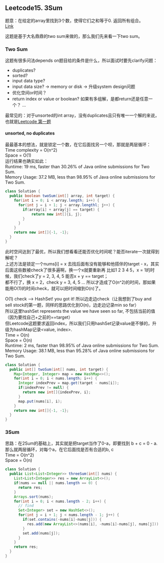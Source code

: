 ## Leetcode15. 3Sum  
题意：在给定的array里找到3个数，使得它们之和等于0. 返回所有组合。  
[Link](https://leetcode.com/problems/3sum/)  

这题是基于大名鼎鼎的two sum来做的，那么我们先来看一下two sum。
### Two Sum
这题有很多问法depends on题目给的条件是什么，所以面试时要先clarify问题：
* duplicates?
* sorted?
* input data type? 
* input data size? -> memory or disk -> 升级system design问题
* 优化空间or时间？
* return index or value or boolean? 如果有多组解，是都return还是任意一个？
...  
  
最常见的：对于unsorted的int array，没有duplicates且只有唯一一个解的来说，也就是[Leetcode 第一题](https://leetcode.com/problems/two-sum/)  
#### unsorted, no duplicates  
最最基本的想法，就是锁定一个数，在它后面找另一个呗，那就是两层循环：  
Time complexity = O(n^2)  
Space = O(1)  
运行结果也确实如此：  
Runtime: 19 ms, faster than 30.26% of Java online submissions for Two Sum.  
Memory Usage: 37.2 MB, less than 98.95% of Java online submissions for Two Sum.  
```java
class Solution {
  public boolean twoSum(int[] array, int target) {
    for(int i = 0; i < array.length; i++) {
      for(int j = i + 1; j < array.lengthl; j++) {
        if(array[i] + array[j] == target) {
            return new int[]{i, j};
        }
      }
    }
    return new int[]{-1, -1};
  }
}
```
此时空间达到了最优，所以我们想看看还能否优化时间呢？能否iterate一次就得到解呢？  
上述方法是锁定一个nums[i] = x 去找后面有没有能够和他搭伴的target - x，其实后面这些数被check了很多遍啊，换一个x就要重新再
比如1 2 3 4 5，x = 1的时候，我们check了y = 2, 3, 4, 5 能否x + y == target；  
都不行了，换 x = 2，check y = 3, 4, 5 ... 所以才造成了O(n^2)的时间，那如果能用O(1)的时间check，就可以把时间缩到O(n)了。  

O(1) check --> HashSet! you got it!
所以边走边check（让我想到了buy and sell stock的第一题，同样的思路优化到O(n)，边走边记录min so far）  
所以这里hashSet represents the value we have seen so far, 不包括当前的值（因为要找自己+之前的==target）   
但Leetcode这题要求返回index，所以我们只用hashSet记录value是不够的，升级为hashMap记录<value, index>.   
Time = O(n)  
Space = O(n)  
Runtime: 2 ms, faster than 98.95% of Java online submissions for Two Sum.  
Memory Usage: 38.1 MB, less than 95.28% of Java online submissions for Two Sum.  
```java
class Solution {
  public int[] twoSum(int[] nums, int target) {
    Map<Integer, Integer> map = new HashMap<>();
    for(int i = 0; i < nums.length; i++) {
      Integer indexPrev = map.get(target - nums[i]);
      if(indexPrev != null) {
        return new int[]{indexPrev, i};
      }
      map.put(nums[i], i);
    }
    return new int[]{-1, -1};
  }
}
```

### 3Sum
思路：在2Sum的基础上，其实就是把target当作了0-a，即要找到 b + c = 0 - a.  
那么就两层循环，对每个a，在它后面找是否有合适的b, c  
Time = O(n^2)  
Space = O(n)  
```java
class Solution {
  public List<List<Integer>> threeSum(int[] nums) {
    List<List<Integer>> res = new ArrayList<>();
    if(nums == null || nums.length == 0) {
      return res;
    }
    Arrays.sort(nums);
    for(int i = 0; i < nums.length - 2; i++) {
      // find 
      Set<Integer> set = new HashSet<>();
      for(int j = i + 1; j < nums.length - 1; j++) {
        if(set.contains(-nums[i]-nums[j])) {
          res.add(new ArrayList<>(nums[i], -nums[i]-nums[j], nums[j]));
        }
        set.add(nums[j]);
      }
    }
    return res;
  }
}
```
